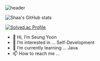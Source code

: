 ![header](https://capsule-render.vercel.app/api?type=waving&height=160&text=Sin+Seung+Yun&fontAlign=70&fontAlignY=40&color=gradient)

![Shaa's GitHub stats](https://github-readme-stats.vercel.app/api?username=K-Junyyy&show_icons=true&theme=dark)   

[![Solved.ac Profile](http://mazassumnida.wtf/api/v2/generate_badge?boj=rtp3386)](https://solved.ac/rtp3386/)

- 👋 Hi, I’m Seung Yoon
- 👀 I’m interested in ... Self-Development
- 🌱 I’m currently learning ... Java
- 📫 How to reach me ...

<!---
Shaa-code/Shaa-code is a ✨ special ✨ repository because its `README.md` (this file) appears on your GitHub profile.
You can click the Preview link to take a look at your changes.
--->
